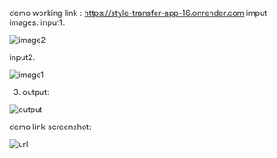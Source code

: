 demo working link : https://style-transfer-app-16.onrender.com
imput images:   input1.



![image2](https://github.com/user-attachments/assets/d6218b46-72d6-4480-bb9a-16b51317efca)

  
  
  input2.

  ![image1](https://github.com/user-attachments/assets/083ffc08-e9e1-4c26-9db2-176163687233)

 
  
  
  3. output:
  
  
  ![output](https://github.com/user-attachments/assets/e3053031-0133-4da6-9f15-7ece78a13d63)



  demo link screenshot:


  
![url](https://github.com/user-attachments/assets/84f75f05-04ee-468e-80a9-5e657c119ea1)

